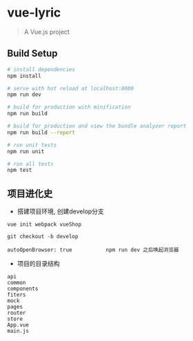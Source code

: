 # vue-lyric

> A Vue.js project

## Build Setup

``` bash
# install dependencies
npm install

# serve with hot reload at localhost:8080
npm run dev

# build for production with minification
npm run build

# build for production and view the bundle analyzer report
npm run build --report

# run unit tests
npm run unit

# run all tests
npm test
```

## 项目进化史

- 搭建项目环境, 创建develop分支

```
vue init webpack vueShop

git checkout -b develop

autoOpenBrowser: true 			npm run dev 之后唤起浏览器
```

- 项目的目录结构

```
api
common
components
fiters
mock
pages
router
store
App.vue
main.js
```

